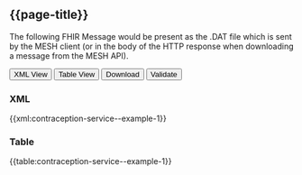 ## {{page-title}}

The following FHIR Message would be present as the .DAT file which is sent by the MESH client (or in the body of the HTTP response when downloading a message from the MESH API).

<div class="example">
  <button class="nhsd-a-button active" onclick="openTab(event, 'XML View')">XML View</button>
  <button class="nhsd-a-button nhsd-a-button--outline" onclick="openTab(event, 'Table View')">Table View</button>
  <button class="nhsd-a-button nhsd-a-button--outline" onclick="window.open('https://simplifier.net/gpconnect2/contraception-service--example-1/$download?format=xml')">Download</button>
  <button class="nhsd-a-button nhsd-a-button--outline" onclick="window.open('https://simplifier.net/gpconnect2/contraception-service--example-1/$validate')">Validate</button>

  <div id="XML View" class="tabcontent" style="display:block"> 
    <h3>XML</h3>
    {{xml:contraception-service--example-1}}
  </div>

  <div id="Table View" class="tabcontent">
    <h3>Table</h3>
    {{table:contraception-service--example-1}}
  </div>
</div>